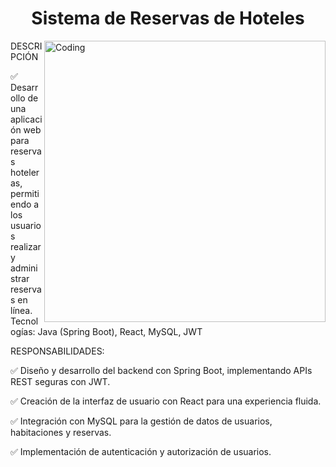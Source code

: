 <h1 align="center"> Sistema de Reservas de Hoteles </h1>
<img align="right" alt="Coding" width="450" src="https://www.servicetonic.com/wp-content/uploads/2020/10/API-Interface-Servicetonic.png">

<p align="left">
 DESCRIPCIÓN
  
 ✅ Desarrollo de una aplicación web para reservas hoteleras,
 permitiendo a los usuarios realizar y administrar reservas en línea.
 Tecnologías: Java (Spring Boot), React, MySQL, JWT
 
RESPONSABILIDADES:

 ✅ Diseño y desarrollo del backend con Spring Boot, implementando APIs
 REST seguras con JWT.
 
 ✅ Creación de la interfaz de usuario con React para una experiencia fluida.
 
 ✅ Integración con MySQL para la gestión de datos de usuarios,
 habitaciones y reservas.
 
 ✅ Implementación de autenticación y autorización de usuarios.


<p/>

